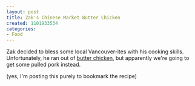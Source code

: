 ```yaml
--- 
layout: post
title: Zak's Chinese Market Butter Chicken
created: 1101933534
categories: 
- Food
---
```

<p>Zak decided to bless some local Vancouver-ites with his  cooking skills. Unfortunately, he ran out of <a href="http://www.livejournal.com/users/fweep/549.html">butter chicken</a>, but apparently we're going to get some pulled pork instead.</p>

<p>(yes, I'm posting this purely to bookmark the recipe)</p>
